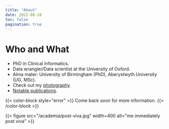 ```yaml
---
title: "About"
date: 2022-08-28
toc: false
pagination: true
---
```


# Who and What

+ PhD in Clinical Informatics.
+ Data wrangler/Data scientist at the University of Oxford. 
+ Alma mater: University of Birmingham (PhD), Aberystwyth University (UG, MSc).
+ Check out my [photography](https://www.flickr.com/photos/sap218/albums/ "my photographs with my fancy camera").
+ [Notable publications](https://scholar.google.com/citations?user=UjpxpTYAAAAJ&hl=en "google scholar link").

{{< color-block style="error" >}}
Come back soon for more information.
{{< /color-block >}}

{{< figure src="/academia/post-viva.jpg" width=400 alt="me immediately post viva" >}}